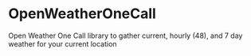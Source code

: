 # OpenWeatherOneCall
Open Weather One Call library to gather current, hourly (48), and 7 day weather for your current location
